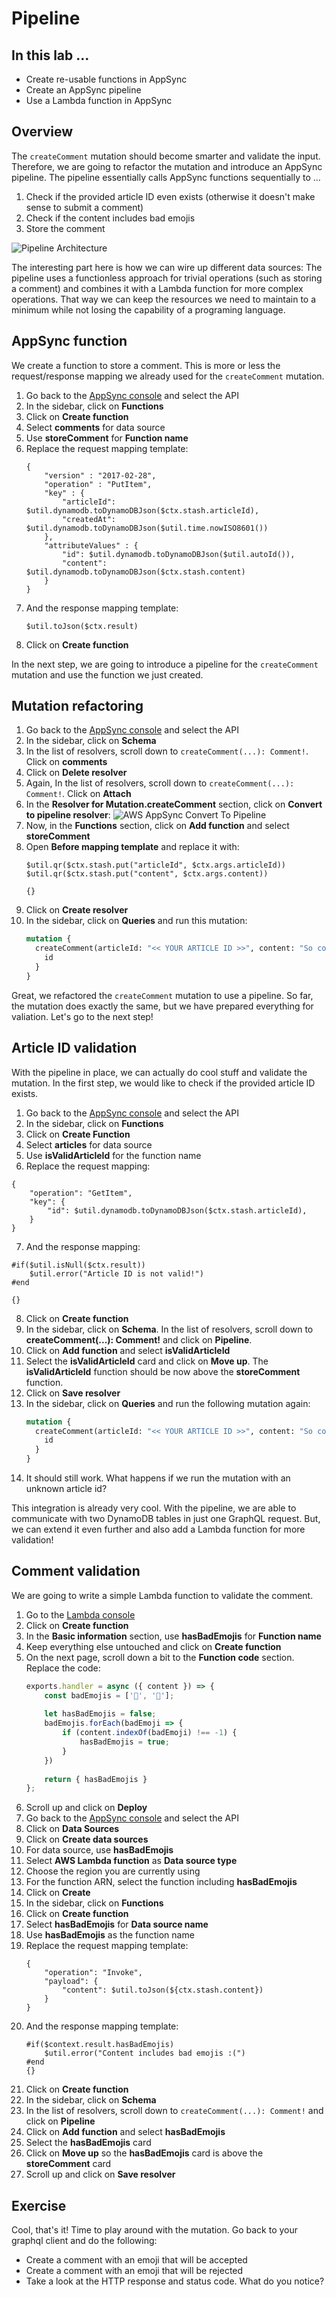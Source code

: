 # Pipeline

## In this lab …

* Create re-usable functions in AppSync
* Create an AppSync pipeline
* Use a Lambda function in AppSync

## Overview

The `createComment` mutation should become smarter and validate the input. Therefore, we are going to refactor the mutation and introduce an AppSync pipeline. The pipeline essentially calls AppSync functions sequentially to …

1. Check if the provided article ID even exists (otherwise it doesn't make sense to submit a comment)
2. Check if the content includes bad emojis
3. Store the comment

![Pipeline Architecture](/_media/pipeline/architecture.png)

The interesting part here is how we can wire up different data sources: The pipeline uses a functionless approach for trivial operations (such as storing a comment) and combines it with a Lambda function for more complex operations. That way we can keep the resources we need to maintain to a minimum while not losing the capability of a programing language. 

## AppSync function

We create a function to store a comment. This is more or less the request/response mapping we already used for the `createComment` mutation.

1. Go back to the [AppSync console](console.aws.amazon.com/appsync) and select the API
2. In the sidebar, click on **Functions**
3. Click on **Create function** 
4. Select **comments** for data source
5. Use **storeComment** for **Function name**
6. Replace the request mapping template:
    ```velocity
    {
        "version" : "2017-02-28",
        "operation" : "PutItem",
        "key" : {
            "articleId": $util.dynamodb.toDynamoDBJson($ctx.stash.articleId),
            "createdAt": $util.dynamodb.toDynamoDBJson($util.time.nowISO8601())
        },
        "attributeValues" : {
            "id": $util.dynamodb.toDynamoDBJson($util.autoId()),
            "content": $util.dynamodb.toDynamoDBJson($ctx.stash.content)
        }
    }
    ```
7. And the response mapping template:
    ```velocity
    $util.toJson($ctx.result)
    ```
8. Click on **Create function**

In the next step, we are going to introduce a pipeline for the `createComment` mutation and use the function we just created.

## Mutation refactoring

1. Go back to the [AppSync console](console.aws.amazon.com/appsync) and select the API
2. In the sidebar, click on **Schema**
3. In the list of resolvers, scroll down to `createComment(...): Comment!`. Click on **comments**
4. Click on **Delete resolver**
5. Again, In the list of resolvers, scroll down to `createComment(...): Comment!`. Click on **Attach**
6. In the **Resolver for Mutation.createComment** section, click on **Convert to pipeline resolver**:
  ![AWS AppSync Convert To Pipeline](/_media/pipeline/convert.png)
7. Now, in the **Functions** section, click on **Add function** and select **storeComment**
8. Open **Before mapping template** and replace it with:
    ```velocity
    $util.qr($ctx.stash.put("articleId", $ctx.args.articleId))
    $util.qr($ctx.stash.put("content", $ctx.args.content))

    {}
    ```
9. Click on **Create resolver**
10. In the sidebar, click on **Queries** and run this mutation:
    ```graphql
    mutation {
      createComment(articleId: "<< YOUR ARTICLE ID >>", content: "So cool!") {
        id
      }
    }
    ```

Great, we refactored the `createComment` mutation to use a pipeline. So far, the mutation does exactly the same, but we have prepared everything for valiation. Let's go to the next step!

## Article ID validation

With the pipeline in place, we can actually do cool stuff and validate the mutation. In the first step, we would like to check if the provided article ID exists.

1. Go back to the [AppSync console](console.aws.amazon.com/appsync) and select the API
2. In the sidebar, click on **Functions**
3. Click on **Create Function**
4. Select **articles** for data source
5. Use **isValidArticleId** for the function name
6. Replace the request mapping:
  ```velocity
  {
      "operation": "GetItem",
      "key": {
          "id": $util.dynamodb.toDynamoDBJson($ctx.stash.articleId),
      }
  }
  ```
7. And the response mapping:
  ```velocity
  #if($util.isNull($ctx.result))
      $util.error("Article ID is not valid!")
  #end

  {}
  ```
8. Click on **Create function**
9. In the sidebar, click on **Schema**. In the list of resolvers, scroll down to **createComment(...): Comment!** and click on **Pipeline**.
10. Click on **Add function** and select **isValidArticleId**
11. Select the **isValidArticleId** card and click on **Move up**. The **isValidArticleId** function should be now above the **storeComment** function.
12. Click on **Save resolver**
13. In the sidebar, click on **Queries** and run the following mutation again:
    ```graphql
    mutation {
      createComment(articleId: "<< YOUR ARTICLE ID >>", content: "So cool!") {
        id
      }
    }
    ```
14. It should still work. What happens if we run the mutation with an unknown article id?

This integration is already very cool. With the pipeline, we are able to communicate with two DynamoDB tables in just one GraphQL request. But, we can extend it even further and also add a Lambda function for more validation!

## Comment validation

We are going to write a simple Lambda function to validate the comment.

1. Go to the [Lambda console](https://console.aws.amazon.com/lambda)
2. Click on **Create function**
3. In the **Basic information** section, use **hasBadEmojis** for **Function name**
4. Keep everything else untouched and click on **Create function**
5. On the next page, scroll down a bit to the **Function code** section. Replace the code:
    ```javascript
    exports.handler = async ({ content }) => {
        const badEmojis = ['🖕', '💩'];
        
        let hasBadEmojis = false;
        badEmojis.forEach(badEmoji => {
            if (content.indexOf(badEmoji) !== -1) {
                hasBadEmojis = true;
            }
        })
        
        return { hasBadEmojis }
    };
    ```
6. Scroll up and click on **Deploy**
7. Go back to the [AppSync console](console.aws.amazon.com/appsync) and select the API
8. Click on **Data Sources**
9. Click on **Create data sources**
10. For data source, use **hasBadEmojis**
11. Select **AWS Lambda function** as **Data source type**
12. Choose the region you are currently using
13. For the function ARN, select the function including **hasBadEmojis**
14. Click on **Create**
15. In the sidebar, click on **Functions**
16. Click on **Create function**
17. Select **hasBadEmojis** for **Data source name**
18. Use **hasBadEmojis** as the function name
19. Replace the request mapping template:
    ```velocity
    {
        "operation": "Invoke",
        "payload": {
            "content": $util.toJson(${ctx.stash.content})
        }
    }
    ```
20. And the response mapping template:
    ```velocity
    #if($context.result.hasBadEmojis)
        $util.error("Content includes bad emojis :(")
    #end
    {}
    ```
21. Click on **Create function**
22. In the sidebar, click on **Schema**
23. In the list of resolvers, scroll down to `createComment(...): Comment!` and click on **Pipeline**
24. Click on **Add function** and select **hasBadEmojis**
25. Select the **hasBadEmojis** card
26. Click on **Move up** so the **hasBadEmojis** card is above the **storeComment** card
27. Scroll up and click on **Save resolver**


## Exercise

Cool, that's it! Time to play around with the mutation. Go back to your graphql client and do the following:

- Create a comment with an emoji that will be accepted
- Create a comment with an emoji that will be rejected
- Take a look at the HTTP response and status code. What do you notice?
